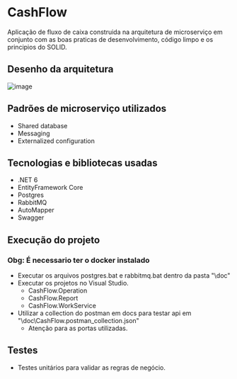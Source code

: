 # CashFlow
Aplicação de fluxo de caixa construida na arquitetura de microserviço em conjunto com as boas praticas de desenvolvimento, código limpo e os principios do SOLID.

## Desenho da arquitetura
![image](https://user-images.githubusercontent.com/3799361/198635042-23b5c12e-1088-4b2a-9a4c-31e0ad779659.png)

## Padrões de microserviço utilizados
- Shared database
- Messaging
- Externalized configuration

## Tecnologias e bibliotecas usadas
- .NET 6
- EntityFramework Core
- Postgres
- RabbitMQ
- AutoMapper
- Swagger

## Execução do projeto
### Obg: É necessario ter o docker instalado
- Executar os arquivos postgres.bat e rabbitmq.bat dentro da pasta "\doc"
- Executar os projetos no Visual Studio.
	- CashFlow.Operation
	- CashFlow.Report
	- CashFlow.WorkService
- Utilizar a collection do postman em docs para testar api em "\doc\CashFlow.postman_collection.json"
	- Atenção para as portas utilizadas.

## Testes
- Testes unitários para validar as regras de negócio.

